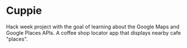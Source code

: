 

# Cuppie
Hack week project with the goal of learning about the Google Maps and Google Places APIs. A coffee shop locator app that displays nearby cafe "places".

